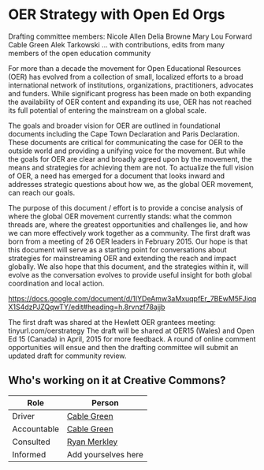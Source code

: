 # OER Strategy with Open Ed Orgs

Drafting committee members:
Nicole Allen
Delia Browne
Mary Lou Forward
Cable Green
Alek Tarkowski
... with contributions, edits from many members of the open education community

For more than a decade the movement for Open Educational Resources (OER) has evolved from a collection of small, localized efforts to a broad international network of institutions, organizations, practitioners, advocates and funders. While significant progress has been made on both expanding the availability of OER content and expanding its use, OER has not reached its full potential of entering the mainstream on a global scale.

The goals and broader vision for OER are outlined in foundational documents including the Cape Town Declaration and Paris Declaration. These documents are critical for communicating the case for OER to the outside world and providing a unifying voice for the movement. But while the goals for OER are clear and broadly agreed upon by the movement, the means and strategies for achieving them are not. To actualize the full vision of OER, a need has emerged for a document that looks inward and addresses strategic questions about how we, as the global OER movement, can reach our goals. 

The purpose of this document / effort is to provide a concise analysis of where the global OER movement currently stands: what the common threads are, where the greatest opportunities and challenges lie, and how we can more effectively work together as a community. The first draft was born from a meeting of 26 OER leaders in February 2015. Our hope is that this document will serve as a starting point for conversations about strategies for mainstreaming OER and extending the reach and impact globally. We also hope that this document, and the strategies within it, will evolve as the conversation evolves to provide useful insight for both global coordination and local action. 

https://docs.google.com/document/d/1IYDeAmw3aMxuqpfEr_7BEwM5FJiqqX1S4dzPJZQqwTY/edit#heading=h.8rvnzf78ajjb

The first draft was shared at the Hewlett OER grantees meeting: tinyurl.com/oerstrategy The draft will be shared at OER15 (Wales) and Open Ed 15 (Canada) in April, 2015 for more feedback. A round of online comment opportunities will ensue and then the drafting committee will submit an updated draft for community review.

## Who's working on it at Creative Commons?

| Role  | Person |
| ------------- | ------------- |
| Driver  | [Cable Green](https://github.com/cablegreen)  |
| Accountable  | [Cable Green](https://github.com/cablegreen) |
| Consulted | [Ryan Merkley]( https://github.com/ryanmerkley) |
| Informed | Add yourselves here |
